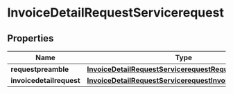 

# InvoiceDetailRequestServicerequest


## Properties

| Name | Type | Description | Notes |
|------------ | ------------- | ------------- | -------------|
|**requestpreamble** | [**InvoiceDetailRequestServicerequestRequestpreamble**](InvoiceDetailRequestServicerequestRequestpreamble.md) |  |  [optional] |
|**invoicedetailrequest** | [**InvoiceDetailRequestServicerequestInvoicedetailrequest**](InvoiceDetailRequestServicerequestInvoicedetailrequest.md) |  |  [optional] |



